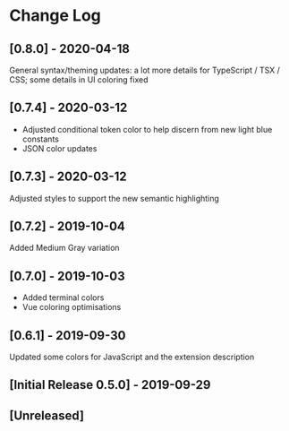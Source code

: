 # Change Log

## [0.8.0] - 2020-04-18
General syntax/theming updates: a lot more details for TypeScript / TSX / CSS; some details in UI coloring fixed

## [0.7.4] - 2020-03-12
- Adjusted conditional token color to help discern from new light blue constants
- JSON color updates

## [0.7.3] - 2020-03-12
Adjusted styles to support the new semantic highlighting

## [0.7.2] - 2019-10-04
Added Medium Gray variation

## [0.7.0] - 2019-10-03
- Added terminal colors
- Vue coloring optimisations

## [0.6.1] - 2019-09-30
Updated some colors for JavaScript and the extension description

## [Initial Release 0.5.0] - 2019-09-29

## [Unreleased]